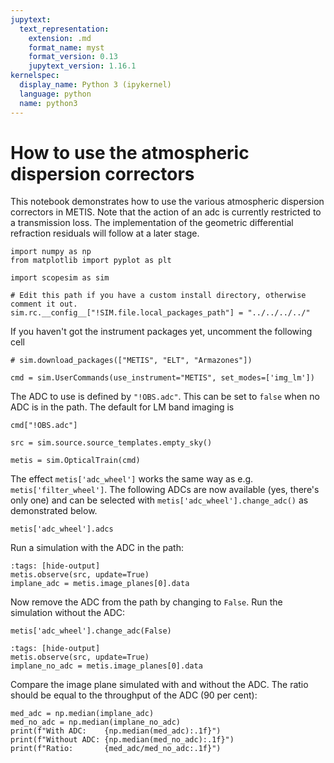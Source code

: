 ```yaml
---
jupytext:
  text_representation:
    extension: .md
    format_name: myst
    format_version: 0.13
    jupytext_version: 1.16.1
kernelspec:
  display_name: Python 3 (ipykernel)
  language: python
  name: python3
---
```


# How to use the atmospheric dispersion correctors

This notebook demonstrates how to use the various atmospheric dispersion correctors in METIS. Note that the action of an adc is currently restricted to a transmission loss. The implementation of the geometric differential refraction residuals will follow at a later stage.

```{code-cell} ipython3
import numpy as np
from matplotlib import pyplot as plt

import scopesim as sim

# Edit this path if you have a custom install directory, otherwise comment it out.
sim.rc.__config__["!SIM.file.local_packages_path"] = "../../../../"  
```

If you haven't got the instrument packages yet, uncomment the following cell

```{code-cell} ipython3
# sim.download_packages(["METIS", "ELT", "Armazones"]) 
```

```{code-cell} ipython3
cmd = sim.UserCommands(use_instrument="METIS", set_modes=['img_lm'])
```

The ADC to use is defined by `"!OBS.adc"`. This can be set to `false` when no ADC is in the path. The default for LM band imaging is

```{code-cell} ipython3
cmd["!OBS.adc"]
```

```{code-cell} ipython3
src = sim.source.source_templates.empty_sky()

metis = sim.OpticalTrain(cmd)
```

The effect `metis['adc_wheel']` works the same way as e.g. `metis['filter_wheel']`. The following ADCs are now available (yes, there's only one) and can be selected with `metis['adc_wheel'].change_adc()` as demonstrated below.

```{code-cell} ipython3
metis['adc_wheel'].adcs
```

Run a simulation with the ADC in the path:

```{code-cell} ipython3
:tags: [hide-output]
metis.observe(src, update=True)
implane_adc = metis.image_planes[0].data
```

Now remove the ADC from the path by changing to `False`. Run the simulation without the ADC:

```{code-cell} ipython3
metis['adc_wheel'].change_adc(False)
```

```{code-cell} ipython3
:tags: [hide-output]
metis.observe(src, update=True)
implane_no_adc = metis.image_planes[0].data
```

Compare the image plane simulated with and without the ADC. The ratio should be equal to the throughput of the ADC (90 per cent):

```{code-cell} ipython3
med_adc = np.median(implane_adc)
med_no_adc = np.median(implane_no_adc)
print(f"With ADC:    {np.median(med_adc):.1f}")
print(f"Without ADC: {np.median(med_no_adc):.1f}")
print(f"Ratio:       {med_adc/med_no_adc:.1f}")
```
